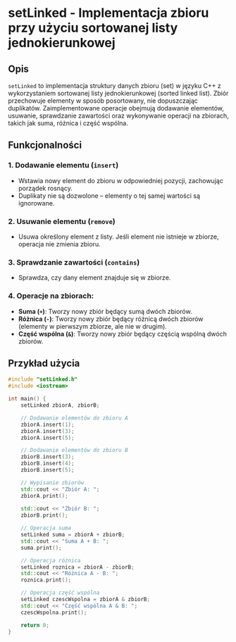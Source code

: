 # setLinked - Implementacja zbioru przy użyciu sortowanej listy jednokierunkowej

## Opis

`setLinked` to implementacja struktury danych zbioru (set) w języku C++ z wykorzystaniem sortowanej listy jednokierunkowej (sorted linked list). Zbiór przechowuje elementy w sposób posortowany, nie dopuszczając duplikatów. Zaimplementowane operacje obejmują dodawanie elementów, usuwanie, sprawdzanie zawartości oraz wykonywanie operacji na zbiorach, takich jak suma, różnica i część wspólna.

## Funkcjonalności

### 1. Dodawanie elementu (`insert`)
- Wstawia nowy element do zbioru w odpowiedniej pozycji, zachowując porządek rosnący.
- Duplikaty nie są dozwolone – elementy o tej samej wartości są ignorowane.

### 2. Usuwanie elementu (`remove`)
- Usuwa określony element z listy. Jeśli element nie istnieje w zbiorze, operacja nie zmienia zbioru.

### 3. Sprawdzanie zawartości (`contains`)
- Sprawdza, czy dany element znajduje się w zbiorze.

### 4. Operacje na zbiorach:
   - **Suma (`+`)**: Tworzy nowy zbiór będący sumą dwóch zbiorów.
   - **Różnica (`-`)**: Tworzy nowy zbiór będący różnicą dwóch zbiorów (elementy w pierwszym zbiorze, ale nie w drugim).
   - **Część wspólna (`&`)**: Tworzy nowy zbiór będący częścią wspólną dwóch zbiorów.

## Przykład użycia

```cpp
#include "setLinked.h"
#include <iostream>

int main() {
    setLinked zbiorA, zbiorB;

    // Dodawanie elementów do zbioru A
    zbiorA.insert(1);
    zbiorA.insert(3);
    zbiorA.insert(5);

    // Dodawanie elementów do zbioru B
    zbiorB.insert(3);
    zbiorB.insert(4);
    zbiorB.insert(5);

    // Wypisanie zbiorów
    std::cout << "Zbiór A: ";
    zbiorA.print();
    
    std::cout << "Zbiór B: ";
    zbiorB.print();

    // Operacja suma
    setLinked suma = zbiorA + zbiorB;
    std::cout << "Suma A + B: ";
    suma.print();

    // Operacja różnica
    setLinked roznica = zbiorA - zbiorB;
    std::cout << "Różnica A - B: ";
    roznica.print();

    // Operacja część wspólna
    setLinked czescWspolna = zbiorA & zbiorB;
    std::cout << "Część wspólna A & B: ";
    czescWspolna.print();

    return 0;
}
